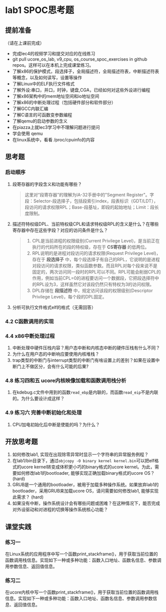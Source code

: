 # lab1 SPOC思考题

## **提前准备**
（请在上课前完成）

 - 完成lec4的视频学习和提交对应的在线练习
 - git pull ucore_os_lab, v9_cpu, os_course_spoc_exercises in github repos。这样可以在本机上完成课堂练习。
 - 了解x86的保护模式，段选择子，全局描述符，全局描述符表，中断描述符表等概念，以及如何读写，设置等操作
 - 了解Linux中的ELF执行文件格式
 - 了解外设:串口，并口，时钟，键盘,CGA，已经如何对这些外设进行编程
 - 了解x86架构中的mem地址空间和io地址空间
 - 了解x86的中断处理过程（包括硬件部分和软件部分）
 - 了解GCC内联汇编
 - 了解C语言的可函数变参数编程
 - 了解qemu的启动参数的含义
 - 在piazza上就lec3学习中不理解问题进行提问
 - 学会使用 qemu
 - 在linux系统中，看看 /proc/cpuinfo的内容

## 思考题

### 启动顺序

1. 段寄存器的字段含义和功能有哪些？

    > 这里对“段寄存器”的理解为IA-32手册中的"Segment Register"。字段：Selector-段选择子，包括段索引index，段表标识（GDT/LDT），段访问的请求权限RPL；Base-段基址，即段的起始地址；Limit：段长度限制。

2. 描述符特权级DPL、当前特权级CPL和请求特权级RPL的含义是什么？在哪些寄存器中存在这些字段？对应的访问条件是什么？

    > 1. CPL是当前进程的权限级别(Current Privilege Level)，是当前正在执行的代码所在的段的特权级，存在于 **CS寄存器** 的低两位。
    > 2. RPL说明的是进程对段访问的请求权限(Request Privilege Level)，存在于 **段选择子** 中，每个段选择子有自己的RPL，它说明的是进程对段访问的请求权限，类似函数参数。而且RPL对每个段来说不是固定的，两次访问同一段时的RPL可以不同。RPL可能会削弱CPL的作用，例如当前CPL=0的进程要访问一个数据段，它把段选择符中的RPL设为3，这样虽然它对该段仍然只有特权为3的访问权限。
    > 3. DPL存储在  **段描述符** 中，规定访问该段的权限级别(Descriptor Privilege Level)，每个段的DPL固定。

3. 分析可执行文件格式elf的格式（无需回答）

### 4.2 C函数调用的实现

### 4.4 x86中断处理过程

1. 中断处理中硬件压栈内容？用户态中断和内核态中断的硬件压栈有什么不同？
2. 为什么在用户态的中断响应要使用内核堆栈？
3. trap类型的中断门与interrupt类型的中断门有啥设置上的差别？如果在设置中断门上不做区分，会有什么可能的后果?

### 4.8 练习四和五 ucore内核映像加载和函数调用栈分析

1. 在kdebug.c文件中用到的函数`read_ebp`是内联的，而函数`read_eip`不是内联的。为什么要设计成这样？

### 4.9 练习六 完善中断初始化和处理

1. CPU加电初始化后中断是使能的吗？为什么？

## 开放思考题

1. 如何修改lab1, 实现在出现除零异常时显示一个字符串的异常服务例程？
2. 在lab1/bin目录下，通过`objcopy -O binary kernel kernel.bin`可以把elf格式的ucore kernel转变成体积更小巧的binary格式的ucore kernel。为此，需要如何修改lab1的bootloader, 能够实现正确加载binary格式的ucore OS？ (hard)
3. GRUB是一个通用的bootloader，被用于加载多种操作系统。如果放弃lab1的bootloader，采用GRUB来加载ucore OS，请问需要如何修改lab1, 能够实现此需求？ (hard)
4. 如果没有中断，操作系统设计会有哪些问题或困难？在这种情况下，能否完成对外设驱动和对进程的切换等操作系统核心功能？

## 课堂实践
### 练习一
在Linux系统的应用程序中写一个函数print_stackframe()，用于获取当前位置的函数调用栈信息。实现如下一种或多种功能：函数入口地址、函数名信息、参数调用参数信息、返回值信息。

### 练习二
在ucore内核中写一个函数print_stackframe()，用于获取当前位置的函数调用栈信息。实现如下一种或多种功能：函数入口地址、函数名信息、参数调用参数信息、返回值信息。
